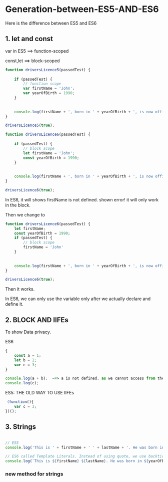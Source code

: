 # Generation-between-ES5-AND-ES6
Here is the difference between ES5 and ES6

## 1. let and const

var in ES5 ==> function-scoped

const,let  ==> block-scoped


```javascript
function driversLicence5(passedTest) {
    
    if (passedTest) {
        // function scope
        var firstName = 'John';
        var yearOfBirth = 1990;
    }
    
    
    console.log(firstName + ', born in ' + yearOfBirth + ', is now officially allowed to drive a car.');
}

driversLicence5(true);
```
```javascript
function driversLicence6(passedTest) {
    
    if (passedTest) {
        // block scope
        let firstName = 'John';
        const yearOfBirth = 1990;
    }
    
    
    console.log(firstName + ', born in ' + yearOfBirth + ', is now officially allowed to drive a car.');
}

driversLicence6(true);
```
In ES6, it will shows firstName is not defined. shown error! it will only work in the block.

Then we change to
```javascript
function driversLicence6(passedTest) {
    let firstName;
    const yearOfBirth = 1990;
    if (passedTest) {
        // block scope
        firstName = 'John'
    }
    
    
    console.log(firstName + ', born in ' + yearOfBirth + ', is now officially allowed to drive a car.');
}

driversLicence6(true);
```
Then it works.

In ES6, we can only use the variable only after we actually declare and define it. 


## 2. BLOCK AND IIFEs
To show Data privacy.

ES6
```javascript
{
    const a = 1;
    let b = 2;
    var c = 3;
}

console.log(a + b);  ==> a is not defined, as we cannot access from the block which show the data privacy just like IIFEs
console.log(c);
```

ES5: THE OLD WAY TO USE IIFEs
```javascript
（function(){
    var c = 3;
})();
```

## 3. Strings

```javascript

// ES5
console.log('This is ' + firstName + ' ' + lastName + '. He was born in ' + yearOfBirth + '. Today, he is ' + calcAge(yearOfBirth) + ' years old.');

// ES6 called Template Literals. Instead of using quote, we use backticks (``). and dollar sign $ and curly brackets{}
console.log(`This is ${firstName} ${lastName}. He was born in ${yearOfBirth}. Today, he is ${calcAge(yearOfBirth)} years old.`);

```

### new method for strings

